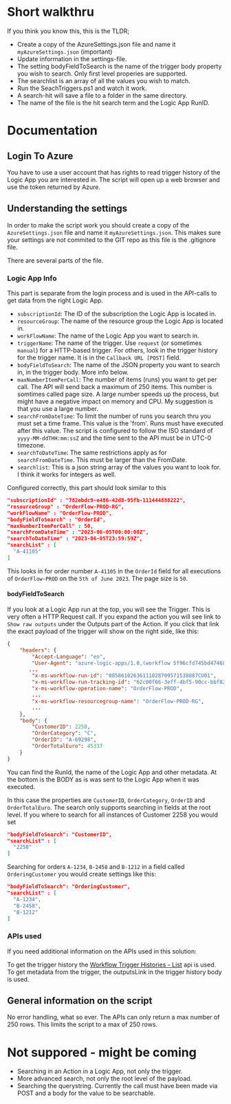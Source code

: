 # Short walkthru

If you think you know this, this is the TLDR;

- Create a copy of the AzureSettings.json file and name it `myAzureSettings.json` (important)
- Update information in the settings-file.
- The setting bodyFieldToSearch is the name of the trigger body property you wish to search. Only first level properies are supported.
- The searchlist is an array of all the values you wish to match.
- Run the SeachTriggers.ps1 and watch it work.
- A search-hit will save a file to a folder in the same directory.
- The name of the file is the hit search term and the Logic App RunID.

# Documentation

## Login To Azure

You have to use a user account that has rights to read trigger history of the Logic App you are interested in. The script will open up a web browser and use the token returned by Azure.

## Understanding the settings

In order to make the script work you should create a copy of the `AzureSettings.json` file and name it `myAzureSettings.json`. This makes sure your settings are not commited to the GIT repo as this file is the .gitignore file.

There are several parts of the file.

### Logic App Info

This part is separate from the login process and is used in the API-calls to get data from the right Logic App.

- `subscriptionId`: The ID of the subscription the Logic App is located in.
- `resourceGroup`: The name of the resource group the Logic App is located in.
- `workFlowName`: The name of the Logic App you want to search in.
- `triggerName`: The name of the trigger. Use `request` (or sometimes `manual`) for a HTTP-based trigger. For others, look in the trigger history for the trigger name. It is in the `Callback URL [POST]` field.
- `bodyFieldToSearch`: The name of the JSON property you want to search in, in the trigger body. More info below.
- `maxNumberItemPerCall`: The number of items (runs) you want to get per call. The API will send back a maximum of 250 items. This number is somtimes called  page size. A large number speeds up the process, but might have a negative impact on memory and CPU. My suggestion is that you use a large number.
- `searchFromDateTime`: To limit the number of runs you search thru you must set a time frame. This value is the 'from'. Runs must have executed after this value. The script is configured to follow the ISO standard of `yyyy-MM-ddTHH:mm:ssZ` and the time sent to the API must be in UTC-0 timezone.
- `searchToDateTime`: The same restrictions apply as for `searchFromDateTime`. This must be larger than the FromDate.
- `searchlist`: This is a json string array of the values you want to look for. I think it works for integers as well.

Configured correctly, this part should look similar to this

```json
"subscriptionId" : "782ebdc9-e486-42d8-95fb-111444888222",
"resourceGroup" : "OrderFlow-PROD-RG",
"workFlowName" : "OrderFlow-PROD",
"bodyFieldToSearch" : "OrderId",
"maxNumberItemPerCall" : 50,
"searchFromDateTime" : "2023-06-05T00:00:00Z",
"searchToDateTime" : "2023-06-05T23:59:59Z",
"searchList" : [
  "A-41105"
]
```

This looks in for order number `A-41105` in the `OrderId` field for all executions of `OrderFlow-PROD` on the `5th of June 2023`. The page size is `50`.

#### bodyFieldToSearch

If you look at a Logic App run at the top, you will see the Trigger. This is very often a HTTP Request call. If you expand the action you will see link to `Show raw outputs` under the Outputs part of the Action. If you click that link the exact payload of the trigger will show on the right side, like this:

```json
{
    "headers": {
        "Accept-Language": "en",
        "User-Agent": "azure-logic-apps/1.0,(workflow 5f96cfd745bd47468b645f50fcc3f723; version 08586185792045278767)",
       ...
        "x-ms-workflow-run-id": "08586102636111028709571538887CU01",
        "x-ms-workflow-run-tracking-id": "62c00f66-3eff-4bf5-90cc-bbf820c5990f",
        "x-ms-workflow-operation-name": "OrderFlow-PROD",
        ...
        "x-ms-workflow-resourcegroup-name": "OrderFlow-PROD-RG",
        ...        
    },
    "body": {
        "CustomerID": 2258,
        "OrderCategory": "C",
        "OrderID": "A-69298",
        "OrderTotalEuro": 45337
    }
}
```

You can find the RunId, the name of the Logic App and other metadata. At the bottom is the BODY as is was sent to the Logic App when it was executed.

In this case the properties are `CustomerID`, `OrderCategory`, `OrderID` and `OrderTotalEuro`. The search only supports searching in fields at the root level. If you where to search for all instances of Customer 2258 you would set

```json
"bodyFieldToSearch": "CustomerID",
"searchList" : [
  "2258"
]
```

Searching for orders `A-1234`, `B-2458` and `B-1212` in a field called `OrderingCustomer` you would create settings like this:

```json
"bodyFieldToSearch": "OrderingCustomer",
"searchList" : [
  "A-1234",
  "B-2458",
  "B-1212"
]
```

### APIs used

If you need additional information on the APIs used in this solution:

To get the trigger history the [Workflow Trigger Histories - List](https://docs.microsoft.com/en-us/rest/api/logic/workflowtriggerhistories/list) api is used.
To get metadata from the trigger, the outputsLink in the trigger history body is used.

## General information on the script

No error handling, what so ever.
The APIs can only return a max number of 250 rows. This limits the script to a max of 250 rows.

# Not suppored - might be coming

- Searching in an Action in a Logic App, not only the trigger.
- More advanced search, not only the root level of the payload.
- Searching the querystring. Currently the call must have been made via POST and a body for the value to be searchable.